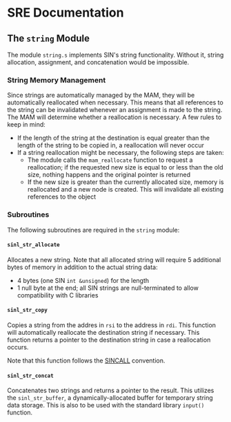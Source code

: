 # SRE Documentation

## The `string` Module

The module `string.s` implements SIN's string functionality. Without it, string allocation, assignment, and concatenation would be impossible.

### String Memory Management

Since strings are automatically managed by the MAM, they will be automatically reallocated when necessary. This means that all references to the string can be invalidated whenever an assignment is made to the string. The MAM will determine whether a reallocation is necessary. A few rules to keep in mind:

* If the length of the string at the destination is equal greater than the length of the string to be copied in, a reallocation will never occur
* If a string reallocation might be necessary, the following steps are taken:
    * The module calls the `mam_reallocate` function to request a reallocation; if the requested new size is equal to or less than the old size, nothing happens and the original pointer is returned
    * If the new size is greater than the currently allocated size, memory is reallocated and a new node is created. This will invalidate all existing references to the object

### Subroutines

The following subroutines are required in the `string` module:

#### `sinl_str_allocate`

Allocates a new string. Note that all allocated string will require 5 additional bytes of memory in addition to the actual string data:

* 4 bytes (one SIN `int &unsigned`) for the length
* 1 null byte at the end; all SIN strings are null-terminated to allow compatibility with C libraries

#### `sinl_str_copy`

Copies a string from the addres in `rsi` to the address in `rdi`. This function will automatically reallocate the destination string if necessary. This function returns a pointer to the destination string in case a reallocation occurs.

Note that this function follows the [SINCALL](https://rlannon.github.io/SINx86/Calling%20Convention) convention.

#### `sinl_str_concat`

Concatenates two strings and returns a pointer to the result. This utilizes the `sinl_str_buffer`, a dynamically-allocated buffer for temporary string data storage. This is also to be used with the standard library `input()` function.
